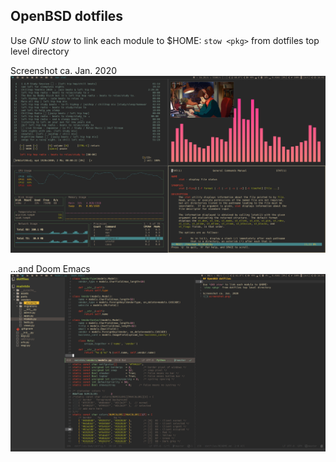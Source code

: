 ## OpenBSD dotfiles

Use *GNU stow* to link each module to $HOME:
`stow <pkg>` from dotfiles top level directory

Screenshot ca. Jan. 2020
![](screenshot.png)

...and Doom Emacs
![](doom.png)
